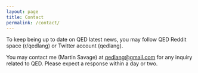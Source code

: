 ```yaml
---
layout: page
title: Contact
permalink: /contact/
---
```

To keep being up to date on QED latest news, you may follow QED Reddit space (r/qedlang) or Twitter account (qedlang).

You may contact me (Martin Savage) at [qedlang@gmail.com](mailto:qedlang@gmail.com) for any inquiry related to QED. Please expect a response within a day or two.
